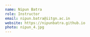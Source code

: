 ```yaml
---
name: Nipun Batra
role: Instructor
email: nipun.batra@iitgn.ac.in
website: https://nipunbatra.github.io
photo: nipun_4.jpg
---
```


